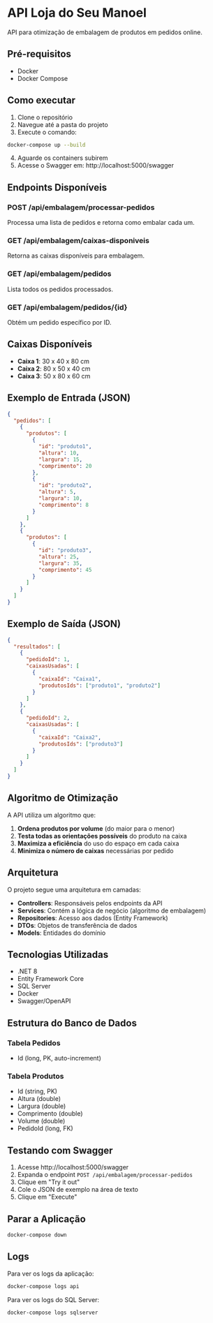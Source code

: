 # API Loja do Seu Manoel

API para otimização de embalagem de produtos em pedidos online.

## Pré-requisitos

- Docker
- Docker Compose

## Como executar

1. Clone o repositório
2. Navegue até a pasta do projeto
3. Execute o comando:

```bash
docker-compose up --build
```

4. Aguarde os containers subirem
5. Acesse o Swagger em: http://localhost:5000/swagger

## Endpoints Disponíveis

### POST /api/embalagem/processar-pedidos
Processa uma lista de pedidos e retorna como embalar cada um.

### GET /api/embalagem/caixas-disponiveis
Retorna as caixas disponíveis para embalagem.

### GET /api/embalagem/pedidos
Lista todos os pedidos processados.

### GET /api/embalagem/pedidos/{id}
Obtém um pedido específico por ID.

## Caixas Disponíveis

- **Caixa 1**: 30 x 40 x 80 cm
- **Caixa 2**: 80 x 50 x 40 cm  
- **Caixa 3**: 50 x 80 x 60 cm

## Exemplo de Entrada (JSON)

```json
{
  "pedidos": [
    {
      "produtos": [
        {
          "id": "produto1",
          "altura": 10,
          "largura": 15,
          "comprimento": 20
        },
        {
          "id": "produto2",
          "altura": 5,
          "largura": 10,
          "comprimento": 8
        }
      ]
    },
    {
      "produtos": [
        {
          "id": "produto3",
          "altura": 25,
          "largura": 35,
          "comprimento": 45
        }
      ]
    }
  ]
}
```

## Exemplo de Saída (JSON)

```json
{
  "resultados": [
    {
      "pedidoId": 1,
      "caixasUsadas": [
        {
          "caixaId": "Caixa1",
          "produtosIds": ["produto1", "produto2"]
        }
      ]
    },
    {
      "pedidoId": 2,
      "caixasUsadas": [
        {
          "caixaId": "Caixa2",
          "produtosIds": ["produto3"]
        }
      ]
    }
  ]
}
```

## Algoritmo de Otimização

A API utiliza um algoritmo que:

1. **Ordena produtos por volume** (do maior para o menor)
2. **Testa todas as orientações possíveis** do produto na caixa
3. **Maximiza a eficiência** do uso do espaço em cada caixa
4. **Minimiza o número de caixas** necessárias por pedido

## Arquitetura

O projeto segue uma arquitetura em camadas:

- **Controllers**: Responsáveis pelos endpoints da API
- **Services**: Contém a lógica de negócio (algoritmo de embalagem)
- **Repositories**: Acesso aos dados (Entity Framework)
- **DTOs**: Objetos de transferência de dados
- **Models**: Entidades do domínio

## Tecnologias Utilizadas

- .NET 8
- Entity Framework Core
- SQL Server
- Docker
- Swagger/OpenAPI

## Estrutura do Banco de Dados

### Tabela Pedidos
- Id (long, PK, auto-increment)

### Tabela Produtos  
- Id (string, PK)
- Altura (double)
- Largura (double)
- Comprimento (double)
- Volume (double)
- PedidoId (long, FK)

## Testando com Swagger

1. Acesse http://localhost:5000/swagger
2. Expanda o endpoint `POST /api/embalagem/processar-pedidos`
3. Clique em "Try it out"
4. Cole o JSON de exemplo na área de texto
5. Clique em "Execute"

## Parar a Aplicação

```bash
docker-compose down
```

## Logs

Para ver os logs da aplicação:

```bash
docker-compose logs api
```

Para ver os logs do SQL Server:

```bash
docker-compose logs sqlserver
```